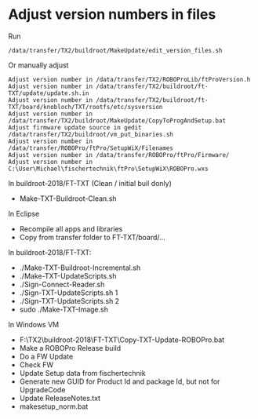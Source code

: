 # Adjust version numbers in files

Run

    /data/transfer/TX2/buildroot/MakeUpdate/edit_version_files.sh

Or manually adjust

    Adjust version number in /data/transfer/TX2/ROBOProLib/ftProVersion.h
    Adjust version number in /data/transfer/TX2/buildroot/ft-TXT/update/update.sh.in
    Adjust version number in /data/transfer/TX2/buildroot/ft-TXT/board/knobloch/TXT/rootfs/etc/sysversion
    Adjust version number in /data/transfer/TX2/buildroot/MakeUpdate/CopyToProgAndSetup.bat
    Adjust firmware update source in gedit /data/transfer/TX2/buildroot/vm_put_binaries.sh
    Adjust version number in /data/transfer/ROBOPro/ftPro/SetupWiX/Filenames
    Adjust version number in /data/transfer/ROBOPro/ftPro/Firmware/
    Adjust version number in C:\User\Michael\fischertechnik\ftPro\SetupWiX\ROBOPro.wxs

In buildroot-2018/FT-TXT (Clean / initial buil donly)

- Make-TXT-Buildroot-Clean.sh

In Eclipse

- Recompile all apps and libraries
- Copy from transfer folder to FT-TXT/board/...

In buildroot-2018/FT-TXT:

- ./Make-TXT-Buildroot-Incremental.sh
- ./Make-TXT-UpdateScripts.sh
- ./Sign-Connect-Reader.sh
- ./Sign-TXT-UpdateScripts.sh 1
- ./Sign-TXT-UpdateScripts.sh 2
- sudo ./Make-TXT-Image.sh

In Windows VM
- F:\TX2\buildroot-2018\FT-TXT\Copy-TXT-Update-ROBOPro.bat
- Make a ROBOPro Release build
- Do a FW Update
- Check FW
- Update Setup data from fischertechnik
- Generate new GUID for Product Id and package Id, but not for UpgradeCode
- Update ReleaseNotes.txt
- makesetup_norm.bat
